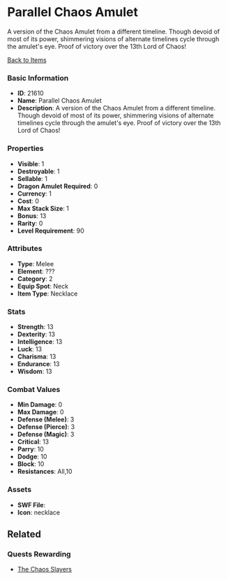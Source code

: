 # Parallel Chaos Amulet

A version of the Chaos Amulet from a different timeline. Though devoid of most of its power, shimmering visions of alternate timelines cycle through the amulet's eye. Proof of victory over the 13th Lord of Chaos!

[Back to Items](../items.md)

### Basic Information

- **ID**: 21610
- **Name**: Parallel Chaos Amulet
- **Description**: A version of the Chaos Amulet from a different timeline. Though devoid of most of its power, shimmering visions of alternate timelines cycle through the amulet&#039;s eye. Proof of victory over the 13th Lord of Chaos!

### Properties

- **Visible**: 1
- **Destroyable**: 1
- **Sellable**: 1
- **Dragon Amulet Required**: 0
- **Currency**: 1
- **Cost**: 0
- **Max Stack Size**: 1
- **Bonus**: 13
- **Rarity**: 0
- **Level Requirement**: 90

### Attributes

- **Type**: Melee
- **Element**: ???
- **Category**: 2
- **Equip Spot**: Neck
- **Item Type**: Necklace

### Stats

- **Strength**: 13
- **Dexterity**: 13
- **Intelligence**: 13
- **Luck**: 13
- **Charisma**: 13
- **Endurance**: 13
- **Wisdom**: 13

### Combat Values

- **Min Damage**: 0
- **Max Damage**: 0
- **Defense (Melee)**: 3
- **Defense (Pierce)**: 3
- **Defense (Magic)**: 3
- **Critical**: 13
- **Parry**: 10
- **Dodge**: 10
- **Block**: 10
- **Resistances**: All,10

### Assets

- **SWF File**: 
- **Icon**: necklace

## Related

### Quests Rewarding

- [The Chaos Slayers](../quests/2057-the-chaos-slayers.md)

